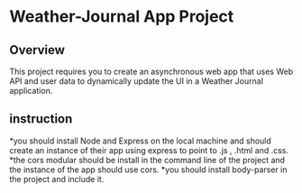 # Weather-Journal App Project

## Overview
This project requires you to create an asynchronous web app that uses Web API and user data to dynamically update the UI in a Weather Journal application. 

## instruction
*you should install Node and Express on the local machine and should create an instance of their app using express to point to .js , .html and .css. 
*the cors modular should be install in the command line of the project and the instance of the app should use cors.
*you should install body-parser in the project and include it.


